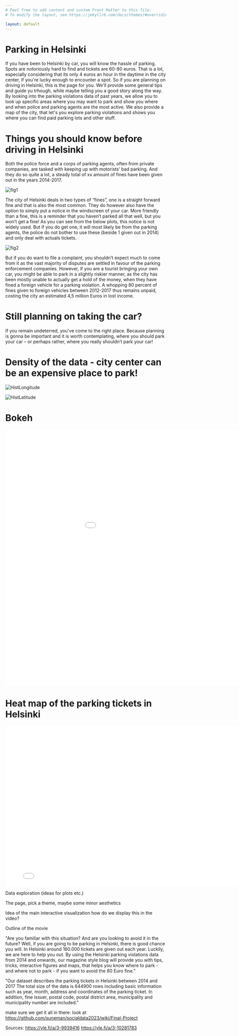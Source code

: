 ```yaml
---
# Feel free to add content and custom Front Matter to this file.
# To modify the layout, see https://jekyllrb.com/docs/themes/#overriding-theme-defaults

layout: default
---
```


# Parking in Helsinki

If you have been to Helsinki by car, you will know the hassle of parking. Spots are notoriously hard to find and tickets are 60-80 euros.
That is a lot, especially considering that its only 4 euros an hour in the daytime in the city center, if you're lucky enough to encounter a spot. So if you are planning on driving in Helsinki, this is the page for you. We'll provide some general tips and guide yu trhough, while maybe telling you a good story along the way. By looking into the parking violations data of past years, we allow you to look up specific areas where you may want to park and show you where and when police and parking agents are the most active. We also provide a map of the city, that let's you explore parking violations and shows you where you can find paid parking lots and other stuff.


# Things you should know before driving in Helsinki

Both the police force and a corps of parking agents, often from private companies, are tasked with keeping up with motorists’ bad parking. And they do so quite a lot, a steady total of xx amount of fines have been given out in the years 2014-2017.

![fig1](/fig1.png)

The city of Helsinki deals in two types of “fines”, one is a straight forward fine and that is also the most common. They do however also have the option to simply put a notice in the windscreen of your car. More friendly than a fine, this is a reminder that you haven’t parked all that well, but you won’t get a fine! As you can see from the below plots, this notice is not widely used. But if you do get one, it will most likely be from the parking agents, the police do not bother to use these (beside 1 given out in 2014) and only deal with actuals tickets.

![fig2](/fig2.png)

But if you do want to file a complaint, you shouldn’t expect much to come from it as the vast majority of disputes are settled in favour of the parking enforcement companies.  However, if you are a tourist bringing your own car, you might be able to park in a slightly riskier manner, as the city has been mostly unable to actually get a hold of the money, when they have fined a foreign vehicle for a parking violation. A whopping 80 percent of fines given to foreign vehicles between 2012-2017 thus remains unpaid, costing the city an estimated 4,5 million Euros in lost income. 

# Still planning on taking the car?

If you remain undeterred, you've come to the right place. Because planning is gonna be important and it is worth contemplating, where you should park your car – or perhaps rather, where you really shouldn’t park your car!


# Density of the data - city center can be an expensive place to park!

![HistLongitude](/HistLongitude.png)

![HistLatitude](/HistLatitude.png)


# Bokeh

<embed 
       type="text/html" 
       src="Bokeh_Plot.html"
       width="1100"
       height="800"
       >

# Heat map of the parking tickets in Helsinki


<embed 
       type="text/html" 
       src="heat_map_Helsinki.html"
       width="800"
       height="500"
       >



Data exploration (ideas for plots etc.)

The page, pick a theme, maybe some minor aesthetics

Idea of the main interactive visualization
  how do we display this in the video?

Outline of the movie

"Are you familiar with this situation? And are you looking to avoid it in the future? Well, if you are going to be parking in Helsinki, there is good chance you will. In Helsinki around 160.000 tickets are given out each year. Luckily, we are here to help you out. By using the Helsinki parking violations data from 2014 and onwards, our magazine style blog will provide you with tips, tricks, interactive figures and maps, that helps you know where to park - and where not to park - if you want to avoid the 80 Euro fine."

"Our dataset describes the parking tickets in Helsinki between 2014 and 2017
The total size of the data is 644900 rows including basic information such as year, month, address and coordinates of the parking ticket. In addition, fine issuer, postal code, postal district area, municipality and municipality number are included."




  make sure we get it all in there: look at  https://github.com/suneman/socialdata2023/wiki/Final-Project




Sources: 
https://yle.fi/a/3-9939416 
https://yle.fi/a/3-10281783 


